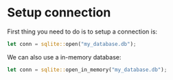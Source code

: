 # Setup connection

First thing you need to do is to setup a connection is:

```rust
let conn = sqlite::open("my_database.db");
```

We can also use a in-memory database:

```rust
let conn = sqlite::open_in_memory("my_database.db");
```